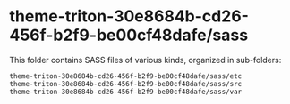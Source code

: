 # theme-triton-30e8684b-cd26-456f-b2f9-be00cf48dafe/sass

This folder contains SASS files of various kinds, organized in sub-folders:

    theme-triton-30e8684b-cd26-456f-b2f9-be00cf48dafe/sass/etc
    theme-triton-30e8684b-cd26-456f-b2f9-be00cf48dafe/sass/src
    theme-triton-30e8684b-cd26-456f-b2f9-be00cf48dafe/sass/var
